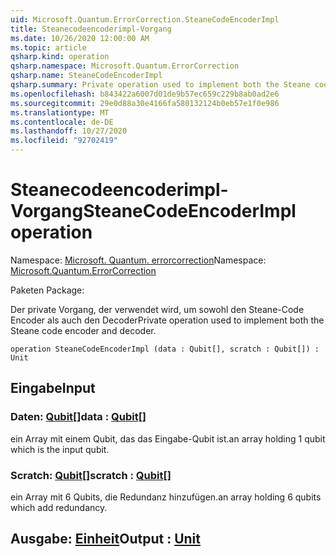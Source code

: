 ```yaml
---
uid: Microsoft.Quantum.ErrorCorrection.SteaneCodeEncoderImpl
title: Steanecodeencoderimpl-Vorgang
ms.date: 10/26/2020 12:00:00 AM
ms.topic: article
qsharp.kind: operation
qsharp.namespace: Microsoft.Quantum.ErrorCorrection
qsharp.name: SteaneCodeEncoderImpl
qsharp.summary: Private operation used to implement both the Steane code encoder and decoder.
ms.openlocfilehash: b843422a6007d01de9b57ec659c229b8ab0ad2e6
ms.sourcegitcommit: 29e0d88a30e4166fa580132124b0eb57e1f0e986
ms.translationtype: MT
ms.contentlocale: de-DE
ms.lasthandoff: 10/27/2020
ms.locfileid: "92702419"
---
```

# <a name="steanecodeencoderimpl-operation"></a><span data-ttu-id="b2b1f-102">Steanecodeencoderimpl-Vorgang</span><span class="sxs-lookup"><span data-stu-id="b2b1f-102">SteaneCodeEncoderImpl operation</span></span>

<span data-ttu-id="b2b1f-103">Namespace: [Microsoft. Quantum. errorcorrection](xref:Microsoft.Quantum.ErrorCorrection)</span><span class="sxs-lookup"><span data-stu-id="b2b1f-103">Namespace: [Microsoft.Quantum.ErrorCorrection](xref:Microsoft.Quantum.ErrorCorrection)</span></span>

<span data-ttu-id="b2b1f-104">Paketen [](https://nuget.org/packages/)</span><span class="sxs-lookup"><span data-stu-id="b2b1f-104">Package: [](https://nuget.org/packages/)</span></span>


<span data-ttu-id="b2b1f-105">Der private Vorgang, der verwendet wird, um sowohl den Steane-Code Encoder als auch den Decoder</span><span class="sxs-lookup"><span data-stu-id="b2b1f-105">Private operation used to implement both the Steane code encoder and decoder.</span></span>

```qsharp
operation SteaneCodeEncoderImpl (data : Qubit[], scratch : Qubit[]) : Unit
```


## <a name="input"></a><span data-ttu-id="b2b1f-106">Eingabe</span><span class="sxs-lookup"><span data-stu-id="b2b1f-106">Input</span></span>

### <a name="data--qubit"></a><span data-ttu-id="b2b1f-107">Daten: [Qubit](xref:microsoft.quantum.lang-ref.qubit)[]</span><span class="sxs-lookup"><span data-stu-id="b2b1f-107">data : [Qubit](xref:microsoft.quantum.lang-ref.qubit)[]</span></span>

<span data-ttu-id="b2b1f-108">ein Array mit einem Qubit, das das Eingabe-Qubit ist.</span><span class="sxs-lookup"><span data-stu-id="b2b1f-108">an array holding 1 qubit which is the input qubit.</span></span>


### <a name="scratch--qubit"></a><span data-ttu-id="b2b1f-109">Scratch: [Qubit](xref:microsoft.quantum.lang-ref.qubit)[]</span><span class="sxs-lookup"><span data-stu-id="b2b1f-109">scratch : [Qubit](xref:microsoft.quantum.lang-ref.qubit)[]</span></span>

<span data-ttu-id="b2b1f-110">ein Array mit 6 Qubits, die Redundanz hinzufügen.</span><span class="sxs-lookup"><span data-stu-id="b2b1f-110">an array holding 6 qubits which add redundancy.</span></span>



## <a name="output--unit"></a><span data-ttu-id="b2b1f-111">Ausgabe: [Einheit](xref:microsoft.quantum.lang-ref.unit)</span><span class="sxs-lookup"><span data-stu-id="b2b1f-111">Output : [Unit](xref:microsoft.quantum.lang-ref.unit)</span></span>

